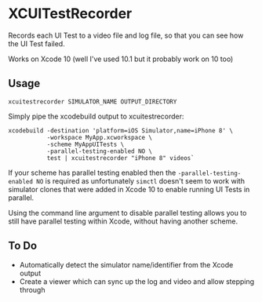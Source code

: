 # XCUITestRecorder

Records each UI Test to a video file and log file, so that you can see how the UI Test failed.

Works on Xcode 10 (well I've used 10.1 but it probably work on 10 too)

## Usage

`xcuitestrecorder SIMULATOR_NAME OUTPUT_DIRECTORY`

Simply pipe the xcodebuild output to xcuitestrecorder:

    xcodebuild -destination 'platform=iOS Simulator,name=iPhone 8' \
               -workspace MyApp.xcworkspace \
               -scheme MyAppUITests \
               -parallel-testing-enabled NO \
               test | xcuitestrecorder "iPhone 8" videos`
               
If your scheme has parallel testing enabled then the `-parallel-testing-enabled NO` is required as unfortunately `simctl` doesn't seem to work with simulator clones that were added in Xcode 10 to enable running UI Tests in parallel. 

Using the command line argument to disable parallel testing allows you to still have parallel testing within Xcode, without having another scheme.

## To Do

* Automatically detect the simulator name/identifier from the Xcode output
* Create a viewer which can sync up the log and video and allow stepping through
